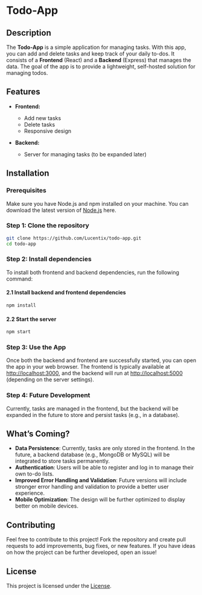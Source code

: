 # Todo-App

## Description

The **Todo-App** is a simple application for managing tasks. With this app, you can add and delete tasks and keep track of your daily to-dos. It consists of a **Frontend** (React) and a **Backend** (Express) that manages the data. The goal of the app is to provide a lightweight, self-hosted solution for managing todos.

## Features

- **Frontend:**
  - Add new tasks
  - Delete tasks
  - Responsive design

- **Backend:**
  - Server for managing tasks (to be expanded later)

## Installation

### Prerequisites

Make sure you have Node.js and npm installed on your machine. You can download the latest version of [Node.js](https://nodejs.org/) here.

### Step 1: Clone the repository

```bash
git clone https://github.com/Lucentix/todo-app.git
cd todo-app
```

### Step 2: Install dependencies

To install both frontend and backend dependencies, run the following command:

#### 2.1 Install backend and frontend dependencies

```bash
npm install
```

#### 2.2 Start the server

```bash
npm start
```

### Step 3: Use the App

Once both the backend and frontend are successfully started, you can open the app in your web browser. The frontend is typically available at [http://localhost:3000](http://localhost:3000), and the backend will run at [http://localhost:5000](http://localhost:5000) (depending on the server settings).

### Step 4: Future Development

Currently, tasks are managed in the frontend, but the backend will be expanded in the future to store and persist tasks (e.g., in a database).

## What’s Coming?

- **Data Persistence**: Currently, tasks are only stored in the frontend. In the future, a backend database (e.g., MongoDB or MySQL) will be integrated to store tasks permanently.
- **Authentication**: Users will be able to register and log in to manage their own to-do lists.
- **Improved Error Handling and Validation**: Future versions will include stronger error handling and validation to provide a better user experience.
- **Mobile Optimization**: The design will be further optimized to display better on mobile devices.

## Contributing

Feel free to contribute to this project! Fork the repository and create pull requests to add improvements, bug fixes, or new features. If you have ideas on how the project can be further developed, open an issue!

## License

This project is licensed under the [License](LICENSE).